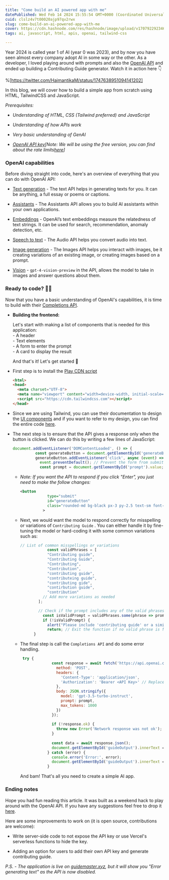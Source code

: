 ```yaml
---
title: "Come build an AI powered app with me"
datePublished: Wed Feb 14 2024 15:55:54 GMT+0000 (Coordinated Universal Time)
cuid: clslz4v7t00020ajp97qv2rwx
slug: come-build-an-ai-powered-app-with-me
cover: https://cdn.hashnode.com/res/hashnode/image/upload/v1707922923460/0d2352d2-d20b-4085-8c09-a179bb77432a.png
tags: ai, javascript, html, apis, openai, tailwind-css

---
```


Year 2024 is called year 1 of AI (year 0 was 2023), and by now you have seen almost every company adopt AI in some way or the other. As a developer, I loved playing around with prompts and also the [OpenAI API](https://openai.com/blog/openai-api) and ended up building a Contributing Guide generator. Watch it in action here 👇

%[https://twitter.com/HaimantikaM/status/1747638951094141202] 

In this blog, we will cover how to build a simple app from scratch using HTML, TailwindCSS and JavaScript.

*Prerequisites:*

* *Understanding of HTML, CSS (Tailwind preferred) and JavaScript*
    
* *Understanding of how APIs work*
    
* *Very basic understanding of GenAI*
    
* [*OpenAI API key*](https://openai.com/blog/openai-api)*\[Note: We will be using the free version, you can find about the rate limits*[*here*](https://platform.openai.com/docs/api-reference)*\]*
    

### OpenAI capabilities

Before diving straight into code, here's an overview of everything that you can do with OpenAI API:

* [Text generation](https://platform.openai.com/docs/guides/text-generation) - The text API helps in generating texts for you. It can be anything, a full essay or poems or captions.
    
* [Assistants](https://platform.openai.com/docs/assistants/overview) - The Assistants API allows you to build AI assistants within your own applications.
    
* [Embeddings](https://platform.openai.com/docs/guides/embeddings) - OpenAI’s text embeddings measure the relatedness of text strings. It can be used for search, recommendation, anomaly detection, etc.
    
* [Speech to text](https://platform.openai.com/docs/guides/speech-to-text) - The Audio API helps you convert audio into text.
    
* [Image generation](https://platform.openai.com/docs/guides/images/introduction?context=node) - The Images API helps you interact with images, be it creating variations of an existing image, or creating images based on a prompt.
    
* [Vision](https://platform.openai.com/docs/guides/vision) - `gpt-4-vision-preview` in the API, allows the model to take in images and answer questions about them.
    

### Ready to code? 👩‍💻

Now that you have a basic understanding of OpenAI's capabilities, it is time to build with their [Completions API](https://platform.openai.com/docs/guides/text-generation/completions-api).

* **Building the frontend:**
    
    Let's start with making a list of components that is needed for this application:  
    \- A header  
    \- Text elements  
    \- A form to enter the prompt  
    \- A card to display the result
    
    And that's it! Let's get started 💪
    
* First step is to install the [Play CDN script](https://tailwindcss.com/docs/installation/play-cdn)
    
    ```html
    <html>
    <head>
      <meta charset="UTF-8">
      <meta name="viewport" content="width=device-width, initial-scale=1.0">
      <script src="https://cdn.tailwindcss.com"></script>
    </head>
    ```
    
* Since we are using Tailwind, you can use their documentation to design the [UI components](https://tailwindui.com/?ref=top) and if you want to refer to my design, you can find the entire code [here](https://github.com/Haimantika/Contributing-guide-generator).
    
* The next step is to ensure that the API gives a response only when the button is clicked. We can do this by writing a few lines of JavaScript:
    
    ```javascript
    document.addEventListener('DOMContentLoaded', () => {
              const generateButton = document.getElementById('generateButton');
              generateButton.addEventListener('click', async (event) => {
                event.preventDefault(); // Prevent the form from submitting traditionally
                const prompt = document.getElementById('prompt').value;
    ```
    
    * *Note: If you want the API to respond if you click "Enter", you just need to make the follow changes:*
        
        ```xml
        <button
                    type="submit"
                    id="generateButton"
                    class="rounded-md bg-black px-3 py-2.5 text-sm font-semibold text-white shadow-sm hover:bg-black/80 focus-visible:outline focus-visible:outline-2 focus-visible:outline-offset-2 focus-visible:outline-black"
                  >
        ```
        
    * Next, we would want the model to respond correctly for misspelling or variations of `Contributing Guide` . You can either handle it by fine-tuning the model or hard-coding it with some common variations such as:
        
        ```javascript
        // List of common misspellings or variations
                    const validPhrases = [
                    "Contributing guide",
                    "Contributing Guide",
                    "Contributing",
                    "Contribution",  
                    "contributing guide",
                    "contributeing guide",
                    "contributing gide",
                    "contirbution guide",
                    "contribution"
                  // Add more variations as needed
                ];
        
                // Check if the prompt includes any of the valid phrases
                  const isValidPrompt = validPhrases.some(phrase => prompt.includes(phrase));
                  if (!isValidPrompt) {
                    alert("Please include 'contributing guide' or a similar phrase in your prompt.");
                    return; // Exit the function if no valid phrase is found
              }
        ```
        
    * The final step is call the `Completions API` and do some error handling.
        
        ```javascript
         try {
                      const response = await fetch('https://api.openai.com/v1/completions', {
                        method: 'POST',
                        headers: {
                          'Content-Type': 'application/json',
                          'Authorization': 'Bearer <API Key>' // Replace with your actual OpenAI API Key
                        },
                        body: JSON.stringify({
                          model: 'gpt-3.5-turbo-instruct',
                          prompt: prompt,
                          max_tokens: 1000
                        })
                      });
              
                      if (!response.ok) {
                        throw new Error('Network response was not ok');
                      }
              
                      const data = await response.json();
                      document.getElementById('guideOutput').innerText = data.choices[0].text;
                    } catch (error) {
                      console.error('Error:', error);
                      document.getElementById('guideOutput').innerText = 'Error generating text';
                    }
        ```
        
        And bam! That's all you need to create a simple AI app.
        

### Ending notes

Hope you had fun reading this article. It was built as a weekend hack to play around with the OpenAI API. If you have any suggestions feel free to drop it [here](https://github.com/Haimantika/Contributing-guide-generator).

Here are some improvements to work on (it is open source, contributions are welcome):

* Write server-side code to not expose the API key or use Vercel's serverless functions to hide the key.
    
* Adding an option for users to add their own API key and generate contributing guide.
    

*P.S. - The application is live on* [*guidemaster.xyz*](https://guidemaster.xyz/)*, but it will show you "Error generating text" as the API is now disabled.*